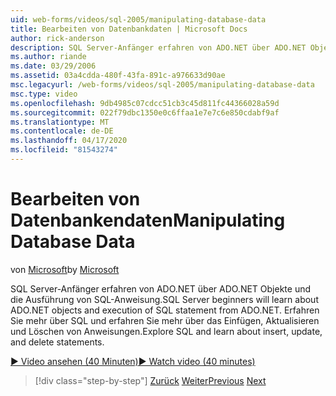 ```yaml
---
uid: web-forms/videos/sql-2005/manipulating-database-data
title: Bearbeiten von Datenbankdaten | Microsoft Docs
author: rick-anderson
description: SQL Server-Anfänger erfahren von ADO.NET über ADO.NET Objekte und die Ausführung von SQL-Anweisung. Entdecken Sie SQL und erfahren Sie mehr über das Einfügen, Aktualisieren und Löschen von Sta...
ms.author: riande
ms.date: 03/29/2006
ms.assetid: 03a4cdda-480f-43fa-891c-a976633d90ae
msc.legacyurl: /web-forms/videos/sql-2005/manipulating-database-data
msc.type: video
ms.openlocfilehash: 9db4985c07cdcc51cb3c45d811fc44366028a59d
ms.sourcegitcommit: 022f79dbc1350e0c6ffaa1e7e7c6e850cdabf9af
ms.translationtype: MT
ms.contentlocale: de-DE
ms.lasthandoff: 04/17/2020
ms.locfileid: "81543274"
---
```

# <a name="manipulating-database-data"></a><span data-ttu-id="dacbf-104">Bearbeiten von Datenbankendaten</span><span class="sxs-lookup"><span data-stu-id="dacbf-104">Manipulating Database Data</span></span>

<span data-ttu-id="dacbf-105">von [Microsoft](https://github.com/microsoft)</span><span class="sxs-lookup"><span data-stu-id="dacbf-105">by [Microsoft](https://github.com/microsoft)</span></span>

<span data-ttu-id="dacbf-106">SQL Server-Anfänger erfahren von ADO.NET über ADO.NET Objekte und die Ausführung von SQL-Anweisung.</span><span class="sxs-lookup"><span data-stu-id="dacbf-106">SQL Server beginners will learn about ADO.NET objects and execution of SQL statement from ADO.NET.</span></span> <span data-ttu-id="dacbf-107">Erfahren Sie mehr über SQL und erfahren Sie mehr über das Einfügen, Aktualisieren und Löschen von Anweisungen.</span><span class="sxs-lookup"><span data-stu-id="dacbf-107">Explore SQL and learn about insert, update, and delete statements.</span></span>

[<span data-ttu-id="dacbf-108">&#9654; Video ansehen (40 Minuten)</span><span class="sxs-lookup"><span data-stu-id="dacbf-108">&#9654; Watch video (40 minutes)</span></span>](https://channel9.msdn.com/Blogs/ASP-NET-Site-Videos/manipulating-database-data)

> [!div class="step-by-step"]
> <span data-ttu-id="dacbf-109">[Zurück](designing-relational-database-tables.md)
> [Weiter](more-structured-query-language.md)</span><span class="sxs-lookup"><span data-stu-id="dacbf-109">[Previous](designing-relational-database-tables.md)
[Next](more-structured-query-language.md)</span></span>
